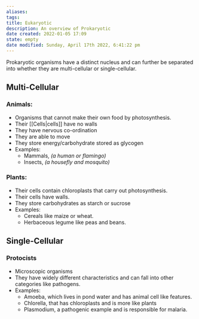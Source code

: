 ```yaml
---
aliases: 
tags: 
title: Eukaryotic
description: An overview of Prokaryotic
date created: 2022-01-05 17:09
state: empty
date modified: Sunday, April 17th 2022, 6:41:22 pm
---
```


Prokaryotic organisms have a distinct nucleus and can further be separated into whether they are multi-cellular or single-cellular.

## Multi-Cellular

### Animals:

- Organisms that cannot make their own food by photosynthesis.
- Their [[Cells|cells]] have no walls
- They have nervous co-ordination
- They are able to move
- They store energy/carbohydrate stored as glycogen
- Examples:
  - Mammals, _(a human or flamingo)_
  - Insects, _(a housefly and mosquito)_

### Plants:

- Their cells contain chloroplasts that carry out photosynthesis.
- Their cells have walls.
- They store carbohydrates as starch or sucrose
- Examples:
  - Cereals like maize or wheat.
  - Herbaceous legume like peas and beans.

## Single-Cellular

### Protocists

- Microscopic organisms
- They have widely different characteristics and can fall into other categories like pathogens.
- Examples:
  - Amoeba, which lives in pond water and has animal cell like features.
  - Chlorella, that has chloroplasts and is more like plants
  - Plasmodium, a pathogenic example and is responsible for malaria.
